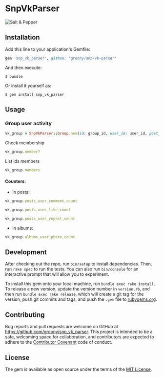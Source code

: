 # SnpVkParser

![Salt & Pepper](https://avatars3.githubusercontent.com/u/9194399?v=3&amp;s=100)

## Installation

Add this line to your application's Gemfile:

```ruby
gem 'snp_vk_parser', github: 'groony/snp-vk-parser'
```

And then execute:

    $ bundle

Or install it yourself as:

    $ gem install snp_vk_parser

## Usage


### Group user activity

```ruby
vk_group = SnpVkParser::Group.new(id: group_id, user_id: user_id, post_ids: post_ids, token: token)
```

Check membership

```ruby
vk_group.member?
```

List ids members

```ruby
vk_group.members
```

#### Counters:

- In posts:

```ruby
vk_group.posts_user_comment_count
```

```ruby
vk_group.posts_user_like_count
```

```ruby
vk_group.posts_user_repost_count
```

- In albums:

```ruby
vk_group.albums_user_photo_count
```

## Development

After checking out the repo, run `bin/setup` to install dependencies. Then, run `rake spec` to run the tests. You can also run `bin/console` for an interactive prompt that will allow you to experiment.

To install this gem onto your local machine, run `bundle exec rake install`. To release a new version, update the version number in `version.rb`, and then run `bundle exec rake release`, which will create a git tag for the version, push git commits and tags, and push the `.gem` file to [rubygems.org](https://rubygems.org).

## Contributing

Bug reports and pull requests are welcome on GitHub at https://github.com/groony/snp_vk_parser. This project is intended to be a safe, welcoming space for collaboration, and contributors are expected to adhere to the [Contributor Covenant](contributor-covenant.org) code of conduct.


## License

The gem is available as open source under the terms of the [MIT License](http://opensource.org/licenses/MIT).


